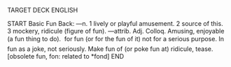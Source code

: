 TARGET DECK
ENGLISH

START
Basic
Fun
Back: —n. 1 lively or playful amusement. 2 source of this. 3 mockery, ridicule (figure of fun). —attrib. Adj. Colloq. Amusing, enjoyable (a fun thing to do).  for fun (or for the fun of it) not for a serious purpose. In fun as a joke, not seriously. Make fun of (or poke fun at) ridicule, tease. [obsolete fun, fon: related to *fond]
END
